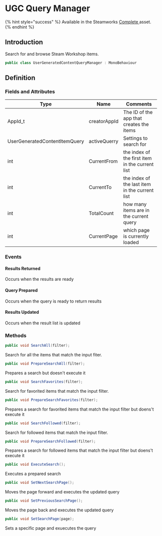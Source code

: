 # UGC Query Manager

{% hint style="success" %}
Available in the Steamworks [Complete ](https://assetstore.unity.com/packages/tools/utilities/ux-v2-complete-201905)asset.
{% endhint %}

## Introduction

Search for and browse Steam Workshop items.

```csharp
public class UserGeneratedContentQueryManager : MonoBehaviour
```

## Definition

### Fields and Attributes

| Type                          | Name         | Comments                                        |
| ----------------------------- | ------------ | ----------------------------------------------- |
| AppId\_t                      | creatorAppId | The ID of the app that creates the items        |
| UserGeneratedContentItemQuery | activeQuerry | Settings to search for                          |
| int                           | CurrentFrom  | the index of the first item in the current list |
| int                           | CurrentTo    | the index of the last item in the current list  |
| int                           | TotalCount   | how many items are in the current query         |
| int                           | CurrentPage  | which page is currently loaded                  |



### Events

#### Results Returned

Occurs when the results are ready

#### Query Prepared

Occurs when the query is ready to return results

#### Results Updated

Occurs when the result list is updated

### Methods

```csharp
public void SearchAll(filter);
```

Search for all the items that match the input fiter.

```csharp
public void PrepareSearchAll(filter);
```

Prepares a search but doesn't execute it

```csharp
public void SearchFavorites(filter);
```

Search for favorited items that match the input filter.

```csharp
public void PrepareSearchFavorites(filter);
```

Prepares a search for favorited items that match the input filter but doens't execute it

```csharp
public void SearchFollowed(filter);
```

Search for followed items that match the input filter.

```csharp
public void PrepareSearchFollowed(filter);
```

Prepares a search for followed items that match the input filter but doens't execute it

```csharp
public void ExecuteSearch();
```

Executes a prepared search

```csharp
public void SetNextSearchPage();
```

Moves the page forward and executes the updated query

```csharp
public void SetPreviousSearchPage();
```

Moves the page back and executes the updated query

```csharp
public void SetSearchPage(page);
```

Sets a specific page and exuecutes the query
